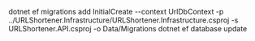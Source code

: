 dotnet ef migrations add InitialCreate --context UrlDbContext -p ../URLShortener.Infrastructure/URLShortener.Infrastructure.csproj -s URLShortener.API.csproj -o Data/Migrations
dotnet ef database update
